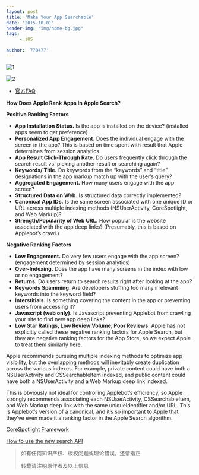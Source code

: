 ```yaml
---
layout: post
title: 'Make Your App Searchable'
date: '2015-10-01'
header-img: "img/home-bg.jpg"
tags:
     - iOS
     
author: '778477'
---
```

![1](https://48ce6c28e7bf5f42a1b7-2712e00ea34e3076747650c92426bbb5.ssl.cf1.rackcdn.com/2015-06-17-013455.jpeg)

![2](http://searchengineland.com/figz/wp-content/seloads/2015/06/iOS-9-Apple-Search-Indexing-Methods-800x553-800x553.png)

- [官方FAQ](https://developer.apple.com/library/prerelease/ios/technotes/tn2416/_index.html#//apple_ref/doc/uid/DTS40016269-CH1-SEARCH_API_FAQ-WHICH_IS_THE_RIGHT_API_FOR_ME_TO_USE_)


**How Does Apple Rank Apps In Apple Search?**

**Positive Ranking Factors**

- **App Installation Status.** Is the app is installed on the device? (installed apps seem to get preference)
- **Personalized App Engagement.** Does the individual engage with the screen in the app? This is based on time spent with result that Apple determines from session analytics.
- **App Result Click-Through Rate.** Do users frequently click through the search result vs. picking another result or searching again?
- **Keywords/ Title.** Do keywords from the “keywords” and “title” designations in the app markup match up with the user’s query?
- **Aggregated Engagement.** How many users engage with the app screen?
- **Structured Data on Web.** Is structured data correctly implemented?
- **Canonical App IDs.** Is the same screen associated with one unique ID or URL across multiple indexing methods (NSUserActivity, CoreSpotlight, and Web Markup)?
- **Strength/Popularity of Web URL.** How popular is the website associated with the app deep links? (Presumably, this is based on Applebot’s crawl.)

**Negative Ranking Factors**

- **Low Engagement.** Do very few users engage with the app screen? (engagement determined by session analytics)
- **Over-Indexing.** Does the app have many screens in the index with low or no engagement?
- **Returns.** Do users return to search results right after looking at the app?
- **Keywords Spamming.** Are developers stuffing too many irrelevant keywords into the keyword field?
- **Interstitials.** Is something covering the content in the app or preventing users from accessing it?
- **Javascript (web only).** Is Javascript preventing Applebot from crawling your site to find new app deep links?
- **Low Star Ratings, Low Review Volume, Poor Reviews.** Apple has not explicitly called these negative ranking factors for Apple Search, but they are negative ranking factors for the App Store, so we expect Apple to treat them similarly here.

Apple recommends pursuing multiple indexing methods to optimize app visibility, but the overlapping methods will inevitably create duplication across the various indexes. For example, private content could have both a NSUserActivity and CSSearchableItem indexed, and public content could have both a NSUserActivity and a Web Markup deep link indexed.

This is obviously not ideal for controlling Applebot’s efficiency, so Apple strongly recommends associating each NSUserActivity, CSSearchableItem, and Web Markup deep link with the same uniqueIdentifier and/or URL. This is Applebot’s version of a canonical, and it’s so important to Apple that they’ve even made it a ranking factor in the Apple Search algorithm.


[CoreSpotlight Framework](https://developer.apple.com/library/prerelease/ios/documentation/CoreSpotlight/Reference/CoreSpotlight_Framework/)

[How to use the new search API](http://applidium.com/en/news/ios9_search_api/)




> 如有任何知识产权、版权问题或理论错误，还请指正
>
> 转载请注明原作者及以上信息

